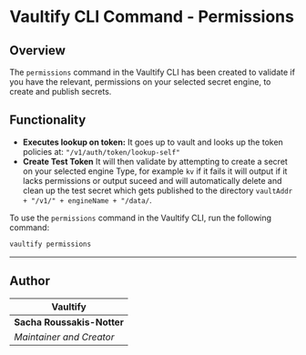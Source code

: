 <!-- // ########################################################################################
// # ██████╗ ██╗   ██╗██╗   ██╗███╗   ██╗     ██████╗ ██████╗  ██████╗ ██╗   ██╗██████╗   #
// # ██╔══██╗██║   ██║██║   ██║████╗  ██║    ██╔════╝ ██╔══██╗██╔═══██╗██║   ██║██╔══██╗  #
// # ██████╔╝██║   ██║██║   ██║██╔██╗ ██║    ██║  ███╗██████╔╝██║   ██║██║   ██║██████╔╝  #
// # ██╔══██╗██║   ██║██║   ██║██║╚██╗██║    ██║   ██║██╔══██╗██║   ██║██║   ██║██╔═══╝   #
// # ██████╔╝╚██████╔╝╚██████╔╝██║ ╚████║    ╚██████╔╝██║  ██║╚██████╔╝╚██████╔╝██║       #
// # ╚═════╝  ╚═════╝  ╚═════╝ ╚═╝  ╚═══╝     ╚═════╝ ╚═╝  ╚═╝ ╚═════╝  ╚═════╝ ╚═╝       #
// # Author: Sacha Roussakis-Notter														  #
// # Project: Vaultify																	  #
// # Description: Easily push, pull and encrypt tofu and terraform statefiles from Vault. #
// ######################################################################################## -->

# Vaultify CLI Command - Permissions

## Overview
The `permissions` command in the Vaultify CLI has been created to validate if you have the relevant, permissions on your selected secret engine, to create and publish secrets.

## Functionality
- **Executes lookup on token:**
  It goes up to vault and looks up the token policies at: `"/v1/auth/token/lookup-self"`
- **Create Test Token**
  It will then validate by attempting to create a secret on your selected engine Type, for example `kv` if it fails it will output if it lacks permissions or output suceed and will automatically delete and clean up the test secret which gets published to the directory `vaultAddr + "/v1/" + engineName + "/data/`.


To use the `permissions` command in the Vaultify CLI, run the following command:

```bash
vaultify permissions
```

---

## Author

| Vaultify                  |
| ----------------------- |
| **Sacha Roussakis-Notter** |
| *Maintainer and Creator* |
